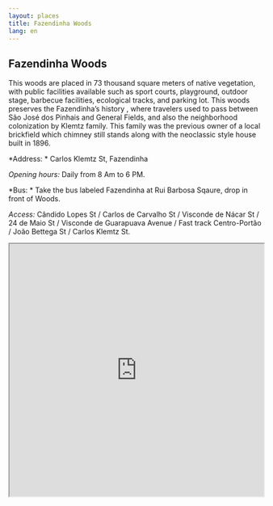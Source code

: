 ```yaml
---
layout: places
title: Fazendinha Woods
lang: en
---
```


## Fazendinha Woods

This woods are placed in 73 thousand square meters of native vegetation, with public facilities available such as sport courts, playground, outdoor stage, barbecue facilities, ecological tracks, and parking lot.
This woods preserves the Fazendinha’s history , where travelers used to pass between  São José dos Pinhais and General Fields, and also the neighborhood colonization by Klemtz family. This family was the previous owner of a local brickfield which chimney still stands along with the neoclassic style house built in 1896.


*Address: *
Carlos Klemtz St, Fazendinha

*Opening hours:*
Daily from 8 Am to 6 PM.

*Bus: *
Take the bus labeled Fazendinha at Rui Barbosa Sqaure, drop in front of Woods.

*Access:*
Cândido Lopes St / Carlos de Carvalho St / Visconde de Nácar St / 24 de Maio St / Visconde de Guarapuava Avenue / Fast track Centro-Portão /  João Bettega St / Carlos Klemtz St.

<iframe style="width:100%; height:500px;" src="https://a.tiles.mapbox.com/v3/nolram.ii45kf97/attribution,zoompan,zoomwheel,geocoder,share.html"></iframe>
